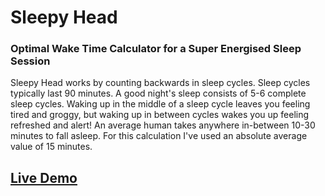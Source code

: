 # Sleepy Head
### Optimal Wake Time Calculator for a Super Energised Sleep Session

Sleepy Head works by counting backwards in sleep cycles. Sleep cycles typically last 90 minutes. A good night's sleep consists of 5-6 complete sleep cycles. Waking up in the middle of a sleep cycle leaves you feeling tired and groggy, but waking up in between cycles wakes you up feeling refreshed and alert! An average human takes anywhere in-between 10-30 minutes to fall asleep. For this calculation I've used an absolute average value of 15 minutes.

## [Live Demo](http://abhisheksharma.design/sleepyhead/)
